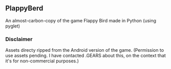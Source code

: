 ## PlappyBerd ##

An almost-carbon-copy of the game Flappy Bird made in Python (using pyglet)

### Disclaimer ###

Assets directy ripped from the Android version of the game. (Permission to use assets pending. I have contacted .GEARS about this, on the context that it's for non-commercial purposes.)
